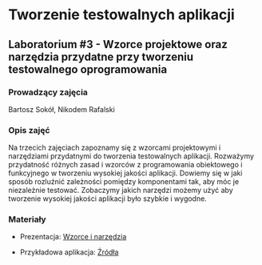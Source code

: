 # Tworzenie testowalnych aplikacji
## Laboratorium #3 - Wzorce projektowe oraz narzędzia przydatne przy tworzeniu testowalnego oprogramowania

### Prowadzący zajęcia
Bartosz Sokół, Nikodem Rafalski

### Opis zajęć
Na trzecich zajęciach zapoznamy się z wzorcami projektowymi i narzędziami przydatnymi do tworzenia testowalnych aplikacji.
Rozważymy przydatność różnych zasad i wzorców z programowania obiektowego i funkcyjnego w tworzeniu wysokiej jakości aplikacji.
Dowiemy się w jaki sposób rozluźnić zależności pomiędzy komponentami tak, aby móc je niezależnie testować.
Zobaczymy jakich narzędzi możemy użyć aby tworzenie wysokiej jakości aplikacji było szybkie i wygodne.

### Materiały
* Prezentacja: [Wzorce i narzędzia](WzorceNarzedzia.md)

* Przykładowa aplikacja: [Źródła](https://github.com/UAM-TTA-2015/Lab03/tree/master/kod)

